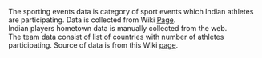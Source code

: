 The sporting events data is category of sport events which Indian athletes are participating. Data is collected from Wiki [Page](https://en.wikipedia.org/wiki/India_at_the_2016_Summer_Olympics).    
Indian players hometown data is manually collected from the web.    
The team data consist of list of countries with number of athletes participating. Source of data is from this Wiki [page](https://en.wikipedia.org/wiki/2016_Summer_Olympics).
